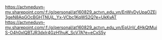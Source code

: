 https://actvneduvn-my.sharepoint.com/:f:/g/personal/at160829_actvn_edu_vn/EnWvDyUpaOZEj3geN8ApGOcBGHTNUjL_Yx-VCbc1KqWS2Q?e=UkKvAT
https://actvneduvn-my.sharepoint.com/:f:/g/personal/at160829_actvn_edu_vn/EpUnV_4HkQtMuiS-O4h0xlQBTJR3dxlr4GzH1huK_ScV7A?e=eCxS5y

